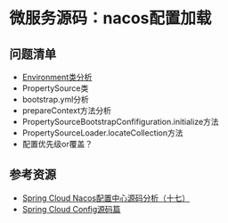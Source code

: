 # 微服务源码：nacos配置加载

## 问题清单

- [Environment类分析](https://www.cnblogs.com/xing1/p/14221358.html)
- PropertySource类
- bootstrap.yml分析
- prepareContext方法分析
- PropertySourceBootstrapConfifiguration.initialize方法
- PropertySourceLoader.locateCollection方法
- 配置优先级or覆盖？

## 参考资源

- [Spring Cloud Nacos配置中心源码分析（十七）](https://www.cnblogs.com/xing1/articles/15757323.html)
- [Spring Cloud Config源码篇](https://www.cnblogs.com/xing1/p/14221358.html)
